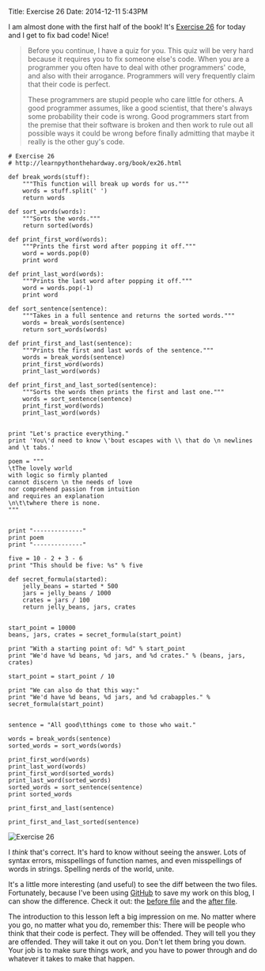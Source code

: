 Title: Exercise 26
Date: 2014-12-11 5:43PM

I am almost done with the first half of the book! It's [Exercise 26](http://learnpythonthehardway.org/book/ex26.html) for today and I get to fix bad code! Nice!

> Before you continue, I have a quiz for you. This quiz will be very hard because it requires you to fix someone else's code. When you are a programmer you often have to deal with other programmers' code, and also with their arrogance. Programmers will very frequently claim that their code is perfect.
>  
> These programmers are stupid people who care little for others. A good programmer assumes, like a good scientist, that there's always some probability their code is wrong. Good programmers start from the premise that their software is broken and then work to rule out all possible ways it could be wrong before finally admitting that maybe it really is the other guy's code.

```
# Exercise 26
# http://learnpythonthehardway.org/book/ex26.html

def break_words(stuff):
    """This function will break up words for us."""
    words = stuff.split(' ')
    return words

def sort_words(words):
    """Sorts the words."""
    return sorted(words)

def print_first_word(words):
    """Prints the first word after popping it off."""
    word = words.pop(0)
    print word

def print_last_word(words):
    """Prints the last word after popping it off."""
    word = words.pop(-1)
    print word

def sort_sentence(sentence):
    """Takes in a full sentence and returns the sorted words."""
    words = break_words(sentence)
    return sort_words(words)

def print_first_and_last(sentence):
    """Prints the first and last words of the sentence."""
    words = break_words(sentence)
    print_first_word(words)
    print_last_word(words)

def print_first_and_last_sorted(sentence):
    """Sorts the words then prints the first and last one."""
    words = sort_sentence(sentence)
    print_first_word(words)
    print_last_word(words)


print "Let's practice everything."
print 'You\'d need to know \'bout escapes with \\ that do \n newlines and \t tabs.'

poem = """
\tThe lovely world
with logic so firmly planted
cannot discern \n the needs of love
nor comprehend passion from intuition
and requires an explanation
\n\t\twhere there is none.
"""


print "--------------"
print poem
print "--------------"

five = 10 - 2 + 3 - 6
print "This should be five: %s" % five

def secret_formula(started):
    jelly_beans = started * 500
    jars = jelly_beans / 1000
    crates = jars / 100
    return jelly_beans, jars, crates


start_point = 10000
beans, jars, crates = secret_formula(start_point)

print "With a starting point of: %d" % start_point
print "We'd have %d beans, %d jars, and %d crates." % (beans, jars, crates)

start_point = start_point / 10

print "We can also do that this way:"
print "We'd have %d beans, %d jars, and %d crabapples." % secret_formula(start_point)


sentence = "All good\tthings come to those who wait."

words = break_words(sentence)
sorted_words = sort_words(words)

print_first_word(words)
print_last_word(words)
print_first_word(sorted_words)
print_last_word(sorted_words)
sorted_words = sort_sentence(sentence)
print sorted_words

print_first_and_last(sentence)

print_first_and_last_sorted(sentence)
```

![Exercise 26]({filename}/images/ex26.png "Exercise 26")

I *think* that's correct. It's hard to know without seeing the answer. Lots of syntax errors, misspellings of function names, and even misspellings of words in strings. Spelling nerds of the world, unite.

It's a little more interesting (and useful) to see the diff between the two files. Fortunately, because I've been using [GitHub](https://github.com/richardcornish/lpthw) to save my work on this blog, I can show the difference. Check it out: the [before file](https://github.com/richardcornish/lpthw/blob/master/exercises/ex26.py) and the [after file](https://github.com/richardcornish/lpthw/blob/master/exercises/ex26.py).

The introduction to this lesson left a big impression on me. No matter where you go, no matter what you do, remember this: There will be  people who think that their code is perfect. They will be offended. They will tell you they are offended. They will take it out on you. Don't let them bring you down. Your job is to make sure things work, and you have to power through and do whatever it takes to make that happen.
